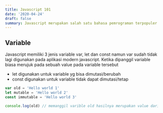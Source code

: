```yaml
---
title: Javascript 101
date: '2020-04-24'
draft: false
summary: Javascript merupakan salah satu bahasa pemrograman terpopuler hal itu membuat pemula cukup mudah untuk menemukan dokumentasi dan tutorial diluar sana
---
```


## Variable

Javascript memiliki 3 jenis variable var, let dan const namun var sudah tidak lagi digunakan pada aplikasi modern javascript. Ketika dipanggil variable biasa merujuk pada sebuah value pada variable tersebut

- let digunakan untuk variable yg bisa dimutasi/berubah
- const digunakan untuk variable tidak dapat dimutasi/tetap

```javascript
var old = 'Hello world 1'
let mutable = 'Hello world 2'
const immutable = 'Hello world 3'

console.log(old) // memanggil varible old hasilnya merupakan value dari variable tersebut `Hello world 1`
```
